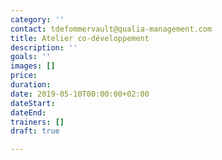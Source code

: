 ```yaml
---
category: ''
contact: tdefommervault@qualia-management.com
title: Atelier co-développement
description: ''
goals: ''
images: []
price: 
duration: 
date: 2019-05-10T00:00:00+02:00
dateStart: 
dateEnd: 
trainers: []
draft: true

---
```


